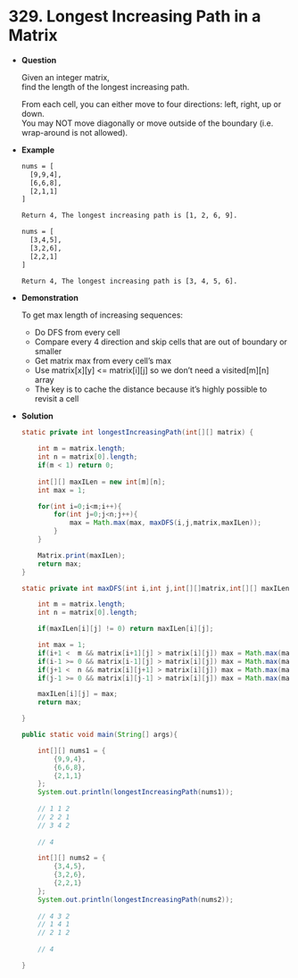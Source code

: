 # 329. Longest Increasing Path in a Matrix

* **Question**

    Given an integer matrix, <br>
    find the length of the longest increasing path.
    
    From each cell, you can either move to four directions: left, right, up or down. <br>
    You may NOT move diagonally or move outside of the boundary (i.e. wrap-around is not allowed).
    
* **Example**
    
    ```bash
    nums = [
      [9,9,4],
      [6,6,8],
      [2,1,1]
    ]
  
    Return 4, The longest increasing path is [1, 2, 6, 9].
    ```
    
    ```bash
    nums = [
      [3,4,5],
      [3,2,6],
      [2,2,1]
    ]
    
    Return 4, The longest increasing path is [3, 4, 5, 6]. 
    ```
    
    
* **Demonstration**

    To get max length of increasing sequences:
    
    * Do DFS from every cell
    * Compare every 4 direction and skip cells that are out of boundary or smaller
    * Get matrix max from every cell’s max
    * Use matrix[x][y] <= matrix[i][j] so we don’t need a visited[m][n] array
    * The key is to cache the distance because it’s highly possible to revisit a cell
    
* **Solution**

    ```java
    static private int longestIncreasingPath(int[][] matrix) {
    
        int m = matrix.length;
        int n = matrix[0].length;
        if(m < 1) return 0;
        
        int[][] maxILen = new int[m][n];
        int max = 1;
    
        for(int i=0;i<m;i++){
            for(int j=0;j<n;j++){
                max = Math.max(max, maxDFS(i,j,matrix,maxILen));
            }
        }
    
        Matrix.print(maxILen);
        return max;
    }
    ```
    
    ```java
    static private int maxDFS(int i,int j,int[][]matrix,int[][] maxILen){
    
        int m = matrix.length;
        int n = matrix[0].length;
    
        if(maxILen[i][j] != 0) return maxILen[i][j];
    
        int max = 1;
        if(i+1 <  m && matrix[i+1][j] > matrix[i][j]) max = Math.max(max, 1 + maxDFS(i+1,j,matrix,maxILen));
        if(i-1 >= 0 && matrix[i-1][j] > matrix[i][j]) max = Math.max(max, 1 + maxDFS(i-1,j,matrix,maxILen));
        if(j+1 <  n && matrix[i][j+1] > matrix[i][j]) max = Math.max(max, 1 + maxDFS(i,j+1,matrix,maxILen));
        if(j-1 >= 0 && matrix[i][j-1] > matrix[i][j]) max = Math.max(max, 1 + maxDFS(i,j-1,matrix,maxILen));
    
        maxILen[i][j] = max;
        return max;
    
    }
    ```
    
    ```java
    public static void main(String[] args){
    
        int[][] nums1 = {
            {9,9,4},
            {6,6,8},
            {2,1,1}
        };
        System.out.println(longestIncreasingPath(nums1));
        
        // 1 1 2
        // 2 2 1
        // 3 4 2
        
        // 4
    
        int[][] nums2 = {
            {3,4,5},
            {3,2,6},
            {2,2,1}
        };
        System.out.println(longestIncreasingPath(nums2));
        
        // 4 3 2
        // 1 4 1
        // 2 1 2
        
        // 4
    
    }
    ```


